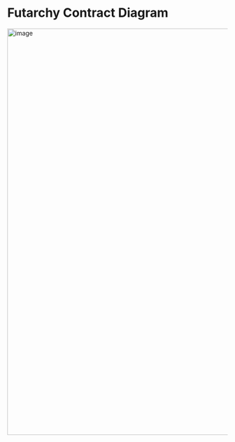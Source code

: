 # Futarchy Contract Diagram
<img width="930" alt="image" src="https://github.com/user-attachments/assets/b1e14167-159e-4b8b-b907-2ae48de17842" />